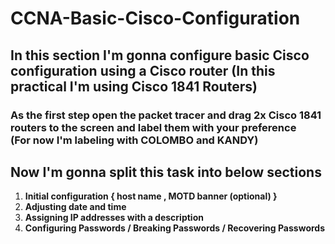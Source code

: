 # **CCNA-Basic-Cisco-Configuration**
## In this section I'm gonna configure basic Cisco configuration using a Cisco router (In this practical I'm using Cisco 1841 Routers)



### As the first step open the packet tracer and drag  2x Cisco 1841 routers to the screen and label them with your preference <br> (For now I'm labeling with **COLOMBO** and **KANDY**)


## Now I'm gonna split this task into below sections<br>

1. **Initial configuration { host name , MOTD banner (optional) }**
2. **Adjusting date and time**
3. **Assigning IP addresses with a description**
4. **Configuring  Passwords / Breaking Passwords / Recovering Passwords**
